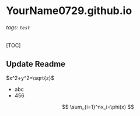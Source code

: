 # YourName0729.github.io

###### tags: `test`

[TOC]

## Update Readme

$x^2+y^2=\sqrt{z}$

- abc
- 456

$$
\sum_{i=1}^nx_i=\phi(x)
$$